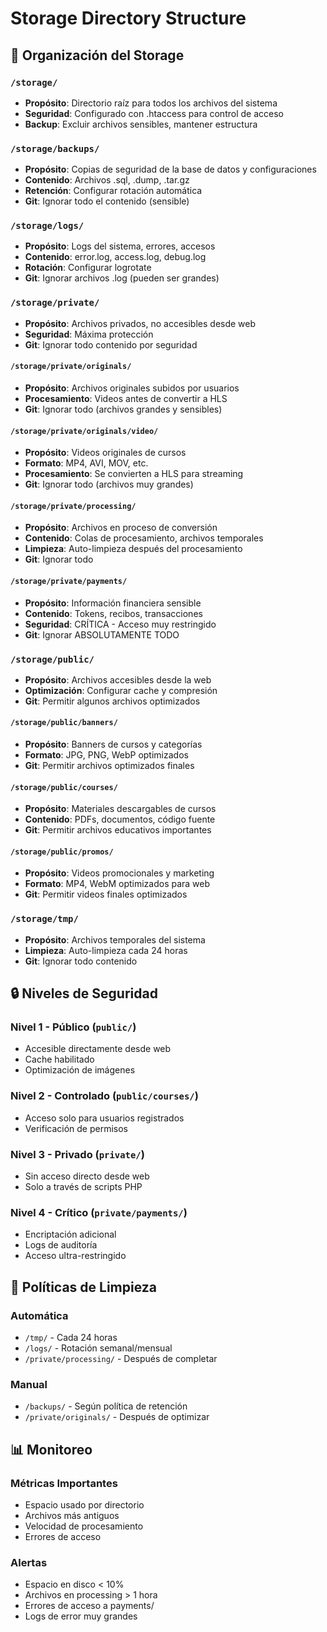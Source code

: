 # Storage Directory Structure

## 📁 Organización del Storage

### `/storage/`
- **Propósito**: Directorio raíz para todos los archivos del sistema
- **Seguridad**: Configurado con .htaccess para control de acceso
- **Backup**: Excluir archivos sensibles, mantener estructura

### `/storage/backups/`
- **Propósito**: Copias de seguridad de la base de datos y configuraciones
- **Contenido**: Archivos .sql, .dump, .tar.gz
- **Retención**: Configurar rotación automática
- **Git**: Ignorar todo el contenido (sensible)

### `/storage/logs/`
- **Propósito**: Logs del sistema, errores, accesos
- **Contenido**: error.log, access.log, debug.log
- **Rotación**: Configurar logrotate
- **Git**: Ignorar archivos .log (pueden ser grandes)

### `/storage/private/`
- **Propósito**: Archivos privados, no accesibles desde web
- **Seguridad**: Máxima protección
- **Git**: Ignorar todo contenido por seguridad

#### `/storage/private/originals/`
- **Propósito**: Archivos originales subidos por usuarios
- **Procesamiento**: Videos antes de convertir a HLS
- **Git**: Ignorar todo (archivos grandes y sensibles)

#### `/storage/private/originals/video/`
- **Propósito**: Videos originales de cursos
- **Formato**: MP4, AVI, MOV, etc.
- **Procesamiento**: Se convierten a HLS para streaming
- **Git**: Ignorar todo (archivos muy grandes)

#### `/storage/private/processing/`
- **Propósito**: Archivos en proceso de conversión
- **Contenido**: Colas de procesamiento, archivos temporales
- **Limpieza**: Auto-limpieza después del procesamiento
- **Git**: Ignorar todo

#### `/storage/private/payments/`
- **Propósito**: Información financiera sensible
- **Contenido**: Tokens, recibos, transacciones
- **Seguridad**: CRÍTICA - Acceso muy restringido
- **Git**: Ignorar ABSOLUTAMENTE TODO

### `/storage/public/`
- **Propósito**: Archivos accesibles desde la web
- **Optimización**: Configurar cache y compresión
- **Git**: Permitir algunos archivos optimizados

#### `/storage/public/banners/`
- **Propósito**: Banners de cursos y categorías
- **Formato**: JPG, PNG, WebP optimizados
- **Git**: Permitir archivos optimizados finales

#### `/storage/public/courses/`
- **Propósito**: Materiales descargables de cursos
- **Contenido**: PDFs, documentos, código fuente
- **Git**: Permitir archivos educativos importantes

#### `/storage/public/promos/`
- **Propósito**: Videos promocionales y marketing
- **Formato**: MP4, WebM optimizados para web
- **Git**: Permitir videos finales optimizados

### `/storage/tmp/`
- **Propósito**: Archivos temporales del sistema
- **Limpieza**: Auto-limpieza cada 24 horas
- **Git**: Ignorar todo contenido

## 🔒 Niveles de Seguridad

### Nivel 1 - Público (`public/`)
- Accesible directamente desde web
- Cache habilitado
- Optimización de imágenes

### Nivel 2 - Controlado (`public/courses/`)
- Acceso solo para usuarios registrados
- Verificación de permisos

### Nivel 3 - Privado (`private/`)
- Sin acceso directo desde web
- Solo a través de scripts PHP

### Nivel 4 - Crítico (`private/payments/`)
- Encriptación adicional
- Logs de auditoría
- Acceso ultra-restringido

## 🧹 Políticas de Limpieza

### Automática
- `/tmp/` - Cada 24 horas
- `/logs/` - Rotación semanal/mensual
- `/private/processing/` - Después de completar

### Manual
- `/backups/` - Según política de retención
- `/private/originals/` - Después de optimizar

## 📊 Monitoreo

### Métricas Importantes
- Espacio usado por directorio
- Archivos más antiguos
- Velocidad de procesamiento
- Errores de acceso

### Alertas
- Espacio en disco < 10%
- Archivos en processing > 1 hora
- Errores de acceso a payments/
- Logs de error muy grandes
